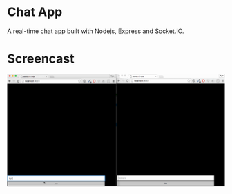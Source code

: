 # Chat App
A real-time chat app built with Nodejs, Express and Socket.IO.

# Screencast
![screencast](chat-app.gif)
